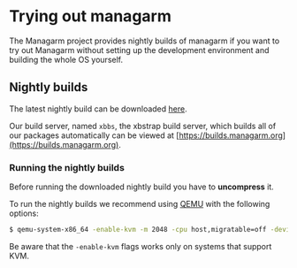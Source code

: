# Trying out managarm

The Managarm project provides nightly builds of managarm if you want to try out
Managarm without setting up the development environment and building the whole
OS yourself.

## Nightly builds
The latest nightly build can be downloaded [here](https://builds.managarm.org/repos/files/managarm/rolling/image.xz).

Our build server, named `xbbs`, the xbstrap build server, which builds all of our packages automatically can be viewed at [https://builds.managarm.org](https://builds.managarm.org).

### Running the nightly builds
Before running the downloaded nightly build you have to **uncompress** it.

To run the nightly builds we recommend using [QEMU](https://www.qemu.org/) with the following options:

```bash
$ qemu-system-x86_64 -enable-kvm -m 2048 -cpu host,migratable=off -device qemu-xhci -device usb-kbd -device usb-tablet -drive id=hdd,file=image,format=raw,if=none -device virtio-blk-pci,drive=hdd -vga vmware -debugcon stdio
```

Be aware that the `-enable-kvm` flags works only on systems that support KVM.
